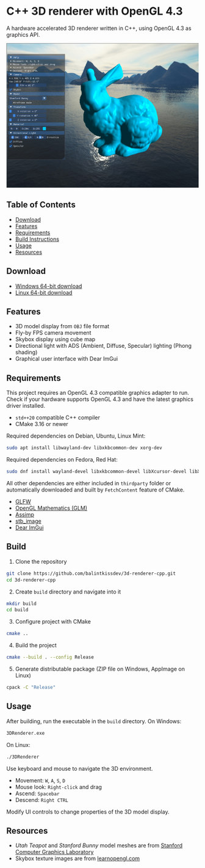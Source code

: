 # C++ 3D renderer with OpenGL 4.3

A hardware accelerated 3D renderer written in C++, using OpenGL 4.3 as graphics API.

![Demo](doc/img/demo.png)

## Table of Contents

- [Download](#download)
- [Features](#features)
- [Requirements](#requirements)
- [Build Instructions](#build-instructions)
- [Usage](#usage)
- [Resources](#resources)

## Download

- [Windows 64-bit download](https://github.com/balintkissdev/3d-renderer/releases/download/0.0.0/3DRenderer-0.0.0-win64.zip)
- [Linux 64-bit download](https://github.com/balintkissdev/3d-renderer/releases/download/0.0.0/3DRenderer-0.0.0-linux-x86_64.AppImage)

## Features

- 3D model display from `OBJ` file format
- Fly-by FPS camera movement
- Skybox display using cube map
- Directional light with ADS (Ambient, Diffuse, Specular) lighting (Phong shading)
- Graphical user interface with Dear ImGui

## Requirements

This project requires an OpenGL 4.3 compatible graphics adapter to run. Check if your hardware supports OpenGL 4.3 and have the latest graphics driver installed.

- `std++20` compatible C++ compiler
- CMake 3.16 or newer

Required dependencies on Debian, Ubuntu, Linux Mint:

```sh
sudo apt install libwayland-dev libxkbcommon-dev xorg-dev
```

Required dependencies on Fedora, Red Hat:

```sh
sudo dnf install wayland-devel libxkbcommon-devel libXcursor-devel libXi-devel libXinerama-devel libXrandr-devel
```

All other dependencies are either included in `thirdparty` folder or automatically downloaded and built by `FetchContent` feature of CMake.

- [GLFW](glfw.org)
- [OpenGL Mathematics (GLM)](https://github.com/g-truc/glm)
- [Assimp](https://assimp.org/)
- [stb_image](https://github.com/nothings/stb/blob/master/stb_image.h)
- [Dear ImGui](https://github.com/ocornut/imgui)

## Build

1. Clone the repository

```sh
git clone https://github.com/balintkissdev/3d-renderer-cpp.git
cd 3d-renderer-cpp
```

2. Create `build` directory and navigate into it

```sh
mkdir build
cd build
```

3. Configure project with CMake

```sh
cmake ..
```

4. Build the project

```sh
cmake --build . --config Release
```

5. Generate distributable package (ZIP file on Windows, AppImage on Linux)

```sh
cpack -C "Release"
```

## Usage

After building, run the executable in the `build` directory. On Windows:

```cmd
3DRenderer.exe
```

On Linux:

```cmd
./3DRenderer
```

Use keyboard and mouse to navigate the 3D environment.

- Movement: `W`, `A`, `S`, `D`
- Mouse look: `Right-click` and drag
- Ascend: `Spacebar`
- Descend: `Right CTRL`

Modify UI controls to change properties of the 3D model display.

## Resources

- *Utah Teapot* and *Stanford Bunny* model meshes are from [Stanford Computer Graphics Laboratory](https://graphics.stanford.edu/)
- Skybox texture images are from [learnopengl.com](https://learnopengl.com/Advanced-OpenGL/Cubemaps)